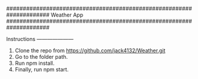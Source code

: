 #####################################################################
Weather App
#####################################################################

Instructions
———————

1. Clone the repo from https://github.com/jack4132/Weather.git
2. Go to the folder path.
3. Run npm install.
4. Finally, run npm start.
